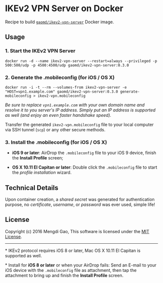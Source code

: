 # IKEv2 VPN Server on Docker

Recipe to build [`gaomd/ikev2-vpn-server`](https://registry.hub.docker.com/u/gaomd/ikev2-vpn-server/) Docker image.

## Usage

### 1. Start the IKEv2 VPN Server

    docker run -d --name ikev2-vpn-server --restart=always --privileged -p 500:500/udp -p 4500:4500/udp gaomd/ikev2-vpn-server:0.3.0

### 2. Generate the .mobileconfig (for iOS / OS X)

    docker run -i -t --rm --volumes-from ikev2-vpn-server -e "HOST=vpn1.example.com" gaomd/ikev2-vpn-server:0.3.0 generate-mobileconfig > ikev2-vpn.mobileconfig

*Be sure to replace `vpn1.example.com` with your own domain name and resolve it to you server's IP address. Simply put an IP address is supported as well (and enjoy an even faster handshake speed).*

Transfer the generated `ikev2-vpn.mobileconfig` file to your local computer via SSH tunnel (`scp`) or any other secure methods.

### 3. Install the .mobileconfig (for iOS / OS X)

- **iOS 9 or later**: AirDrop the `.mobileconfig` file to your iOS 9 device, finish the **Install Profile** screen;

- **OS X 10.11 El Capitan or later**: Double click the `.mobileconfig` file to start the *profile installation* wizard.

## Technical Details

Upon container creation, a *shared secret* was generated for authentication purpose, no *certificate*, *username*, or *password* was ever used, simple life!

## License

Copyright (c) 2016 Mengdi Gao, This software is licensed under the [MIT License](LICENSE).

---

\* IKEv2 protocol requires iOS 8 or later, Mac OS X 10.11 El Capitan is supported as well.

\* Install for **iOS 8 or later** or when your AirDrop fails: Send an E-mail to your iOS device with the `.mobileconfig` file as attachment, then tap the attachment to bring up and finish the **Install Profile** screen.
